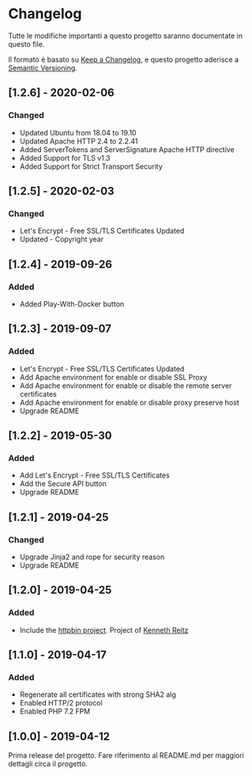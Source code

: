 # Changelog
Tutte le modifiche importanti a questo progetto saranno documentate in questo file.

Il formato è basato su [Keep a Changelog](https://keepachangelog.com/en/1.0.0/),
e questo progetto aderisce a [Semantic Versioning](https://semver.org/spec/v2.0.0.html).

## [1.2.6] - 2020-02-06
### Changed
- Updated Ubuntu from 18.04 to 19.10
- Updated Apache HTTP 2.4 to 2.2.41
- Added ServerTokens and ServerSignature Apache HTTP directive
- Added Support for TLS v1.3
- Added Support for Strict Transport Security 

## [1.2.5] - 2020-02-03
### Changed
- Let's Encrypt - Free SSL/TLS Certificates Updated
- Updated - Copyright year

## [1.2.4] - 2019-09-26
### Added
- Added Play-With-Docker button

## [1.2.3] - 2019-09-07
### Added
- Let's Encrypt - Free SSL/TLS Certificates Updated
- Add Apache environment for enable or disable SSL Proxy
- Add Apache environment for enable or disable the remote server certificates
- Add Apache environment for enable or disable proxy preserve host
- Upgrade README

## [1.2.2] - 2019-05-30
### Added
- Add Let's Encrypt - Free SSL/TLS Certificates
- Add the Secure API button
- Upgrade README

## [1.2.1] - 2019-04-25
### Changed
- Upgrade Jinja2 and rope for security reason
- Upgrade README

## [1.2.0] - 2019-04-25
### Added
- Include the [httpbin project](https://github.com/postmanlabs/httpbin.git). Project of [Kenneth Reitz](http://kennethreitz.org/bitcoin)

## [1.1.0] - 2019-04-17
### Added
- Regenerate all certificates with strong SHA2 alg
- Enabled HTTP/2 protocol
- Enabled PHP 7.2 FPM

## [1.0.0] - 2019-04-12
Prima release del progetto. Fare riferimento al README.md per maggiori dettagli
circa il progetto.